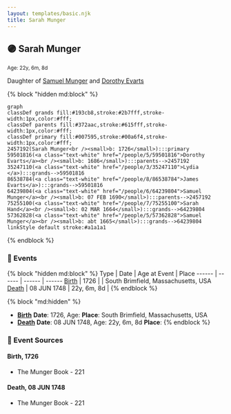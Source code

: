 ```yaml
---
layout: templates/basic.njk
title: Sarah Munger
---
```

## 🟣 Sarah Munger
<small>Age: 22y, 6m, 8d</small>

Daughter of [Samuel Munger](/people/6/64239804) and [Dorothy Evarts](/people/5/59501816)

{% block "hidden md:block" %}
```mermaid
graph
classDef grands fill:#193cb8,stroke:#2b7fff,stroke-width:1px,color:#fff;
classDef parents fill:#372aac,stroke:#615fff,stroke-width:1px,color:#fff;
classDef primary fill:#007595,stroke:#00a6f4,stroke-width:1px,color:#fff;
2457192(Sarah Munger<br /><small>b: 1726</small>):::primary
59501816(<a class="text-white" href="/people/5/59501816">Dorothy Evarts</a><br /><small>b: 1686</small>):::parents-->2457192
35247110(<a class="text-white" href="/people/3/35247110">Lydia </a>):::grands-->59501816
86538784(<a class="text-white" href="/people/8/86538784">James Evarts</a>):::grands-->59501816
64239804(<a class="text-white" href="/people/6/64239804">Samuel Munger</a><br /><small>b: 07 FEB 1690</small>):::parents-->2457192
75255100(<a class="text-white" href="/people/7/75255100">Sarah Hand</a><br /><small>b: 02 MAR 1664</small>):::grands-->64239804
57362828(<a class="text-white" href="/people/5/57362828">Samuel Munger</a><br /><small>b: abt 1665</small>):::grands-->64239804
linkStyle default stroke:#a1a1a1
```
{% endblock %}

### 📆 Events

{% block "hidden md:block" %}
Type | Date | Age at Event | Place
------ | ------ | ------ | ------
[Birth](#event-event-2) | 1726 |  | South Brimfield, Massachusetts, USA
[Death](#event-event-3) | 08 JUN 1748 | 22y, 6m, 8d |
{% endblock %}

{% block "md:hidden" %}
- **[Birth](#event-event-2)**
**Date**: 1726, Age:
**Place**: South Brimfield, Massachusetts, USA
- **[Death](#event-event-3)**
**Date**: 08 JUN 1748, Age: 22y, 6m, 8d
**Place**:
{% endblock %}

### 📰 Event Sources

#### <a id="event-event-2"></a> Birth, 1726
* The Munger Book  - 221

#### <a id="event-event-3"></a> Death, 08 JUN 1748
* The Munger Book  - 221